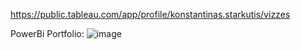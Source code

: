 https://public.tableau.com/app/profile/konstantinas.starkutis/vizzes

PowerBi Portfolio:
![image](https://github.com/KStarkutis/SQLPortfolio/assets/170233859/df4d60af-4523-4901-9248-f8b44937b697)

